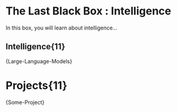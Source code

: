 # The Last Black Box : Intelligence
In this box, you will learn about intelligence...

## Intelligence{11}
{Large-Language-Models}

# Projects{11}
{Some-Project}
